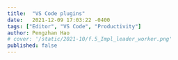 ```yaml
---
title:  "VS Code plugins"
date:   2021-12-09 17:03:22 -0400
tags: ["Editor", "VS Code", "Productivity"]
author: Pengzhan Hao
# cover: '/static/2021-10/f.5_Impl_leader_worker.png'
published: false
---
```


